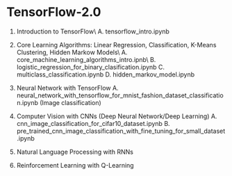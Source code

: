 # TensorFlow-2.0


1. Introduction to TensorFlow\\
  A. tensorflow_intro.ipynb
  
2. Core Learning Algorithms: Linear Regression, Classification, K-Means Clustering, Hidden Markow Models\\
  A. core_machine_learning_algorithms_intro.ipnb\\
  B. logistic_regression_for_binary_clasification.ipynb
  C. multiclass_classification.ipynb
  D. hidden_markov_model.ipynb
    
3. Neural Network with TensorFlow
  A. neural_network_with_tensorflow_for_mnist_fashion_dataset_classification.ipynb (Image classification)
  
4. Computer Vision with CNNs (Deep Neural Network/Deep Learning)
  A. cnn_image_classification_for_cifar10_dataset.ipynb
  B. pre_trained_cnn_image_classification_with_fine_tuning_for_small_dataset.ipynb

5. Natural Language Processing with RNNs
6. Reinforcement Learning with Q-Learning 
